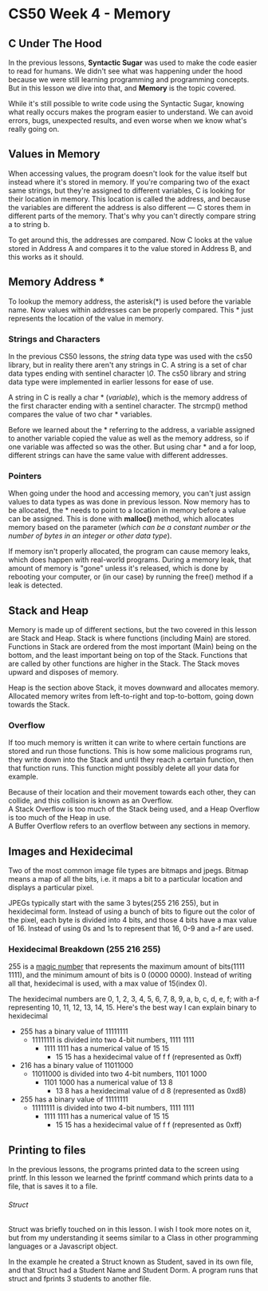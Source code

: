 # CS50 Week 4 - Memory

## C Under The Hood
In the previous lessons, **Syntactic Sugar** was used to make the code easier to read for humans. We didn't see what was happening under the hood because we were still learning programming and programming concepts. But in this lesson we dive into that, and **Memory** is the topic covered.

While it's still possible to write code using the Syntactic Sugar, knowing what really occurs makes the program easier to understand. We can avoid errors, bugs, unexpected results, and even worse when we know what's really going on.

## Values in Memory
When accessing values, the program doesn't look for the value itself but instead where it's stored in memory. If you're comparing two of the exact same strings, but they're assigned to different variables, C is looking for their location in memory. This location is called the address, and because the variables are different the address is also different — C stores them in different parts of the memory. That's why you can't directly compare string a to string b.

To get around this, the addresses are compared. Now C looks at the value stored in Address A and compares it to the value stored in Address B, and this works as it should. 

## Memory Address *
To lookup the memory address, the asterisk(*) is used before the variable name. Now values within addresses can be properly compared. This * just represents the location of the value in memory. 


### Strings and Characters
In the previous CS50 lessons, the *string* data type was used with the cs50 library, but in reality there aren't any strings in C. A string is a set of char data types ending with sentinel character *\0*. The cs50 library and string data type were implemented in earlier lessons for ease of use.

A string in C is really a char * (*variable*), which is the memory address of the first character ending with a sentinel character. The strcmp() method compares the value of two char * variables.

Before we learned about the * referring to the address, a variable assigned to another variable copied the value as well as the memory address, so if one variable was affected so was the other. But using char * and a for loop, different strings can have the same value with different addresses.


### Pointers
When going under the hood and accessing memory, you can't just assign values to data types as was done in previous lesson. Now memory has to be allocated, the * needs to point to a location in memory before a value can be assigned. This is done with **malloc()** method, which allocates memory based on the parameter (*which can be a constant number or the number of bytes in an integer or other data type*). 

If memory isn't properly allocated, the program can cause memory leaks, which does happen with real-world programs. During a memory leak, that amount of memory is "gone" unless it's released, which is done by rebooting your computer, or (in our case) by running the free() method if a leak is detected.

## Stack and Heap
Memory is made up of different sections, but the two covered in this lesson are Stack and Heap. Stack is where functions (including Main) are stored. Functions in Stack are ordered from the most important (Main) being on the bottom, and the least important being on top of the Stack. Functions that are called by other functions are higher in the Stack. The Stack moves upward and disposes of memory. 

Heap is the section above Stack, it moves downward and allocates memory. Allocated memory writes from left-to-right and top-to-bottom, going down towards the Stack. 

### Overflow
If too much memory is written it can write to where certain functions are stored and run those functions. This is how some malicious programs run, they write down into the Stack and until they reach a certain function, then that function runs. This function might possibly delete all your data for example.

Because of their location and their movement towards each other, they can collide, and this collision is known as an Overflow.  
A Stack Overflow is too much of the Stack being used, and a Heap Overflow is too much of the Heap in use.  
A Buffer Overflow refers to an overflow between any sections in memory.

## Images and Hexidecimal
Two of the most common image file types are bitmaps and jpegs. Bitmap means a map of all the bits, i.e. it maps a bit to a particular location and displays a particular pixel.

JPEGs typically start with the same 3 bytes(255 216 255), but in hexidecimal form. Instead of using a bunch of bits to figure out the color of the pixel, each byte is divided into 4 bits, and those 4 bits have a max value of 16. Instead of using 0s and 1s to represent that 16, 0-9 and a-f are  used.

### Hexidecimal Breakdown (255 216 255)
255 is a [magic number](https://github.com/00SaadChaudhry/CS50_Notes/blob/master/Week%202%20-%20Crypto/inDepthNotes.md#magic-numbers) that represents the maximum amount of bits(1111 1111), and the minimum amount of bits is 0 (0000 0000). Instead of writing all that, hexidecimal is used, with a max value of 15(index 0). 

The hexidecimal numbers are 0, 1, 2, 3, 4, 5, 6, 7, 8, 9, a, b, c, d, e, f; with a-f representing 10, 11, 12, 13, 14, 15. Here's the best way I can explain binary to hexidecimal

* 255 has a binary value of 11111111
	- 11111111 is divided into two 4-bit numbers, 1111 1111
		+ 1111 1111 has a numerical value of 15 15
			* 15 15 has a hexidecimal value of f f (represented as 0xff)
* 216 has a binary value of 11011000
	- 11011000 is divided into two 4-bit numbers, 1101 1000
		+ 1101 1000 has a numerical value of 13 8
			* 13 8 has a hexidecimal value of d 8 (represented as 0xd8)
* 255 has a binary value of 11111111
	- 11111111 is divided into two 4-bit numbers, 1111 1111
		+ 1111 1111 has a numerical value of 15 15
			* 15 15 has a hexidecimal value of f f (represented as 0xff)

## Printing to files
In the previous lessons, the programs printed data to the screen using printf. In this lesson we learned the fprintf command which prints data to a file, that is saves it to a file.


###### Struct
Struct was briefly touched on in this lesson. I wish I took more notes on it, but from my understanding it seems similar to a Class in other programming languages or a Javascript object.

In the example he created a Struct known as Student, saved in its own file, and that Struct had a Student Name and Student Dorm. A program runs that struct and fprints 3 students to another file.